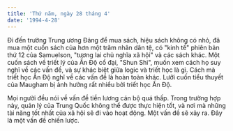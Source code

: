 ```yaml
---
title: 'Thứ năm, ngày 28 tháng 4'
date: '1994-4-28'
---
```


Đi đến trường Trung ương Đảng để mua sách, hiệu sách không có nhỏ, đã mua một cuốn sách của hơn một trăm nhân dân tệ, có "kinh tế" phiên bản thứ 12 của Samuelson, "tương lai chủ nghĩa xã hội" và các sách khác. Một cuốn sách về triết lý của Ấn Độ cổ đại, "Shun Shi", muốn xem cách họ suy nghĩ về các vấn đề, và sự khác biệt giữa logic và triết học là gì. Cách mà triết học Ấn Độ nghĩ về các vấn đề là hoàn toàn khác. Lưỡi cuốn tiểu thuyết của Maugham bị ảnh hưởng rất nhiều bởi triết học Ấn Độ.

Mọi người đều nói về vấn đề tiền lương cán bộ quá thấp. Trong trường hợp này, quản lý của Trung Quốc không thể được thực hiện tốt, và nơi mà những tài năng tốt nhất của xã hội sẽ đi vào hoạt động. Một vấn đề sẽ xảy ra. Đây là một vấn đề chiến lược.
